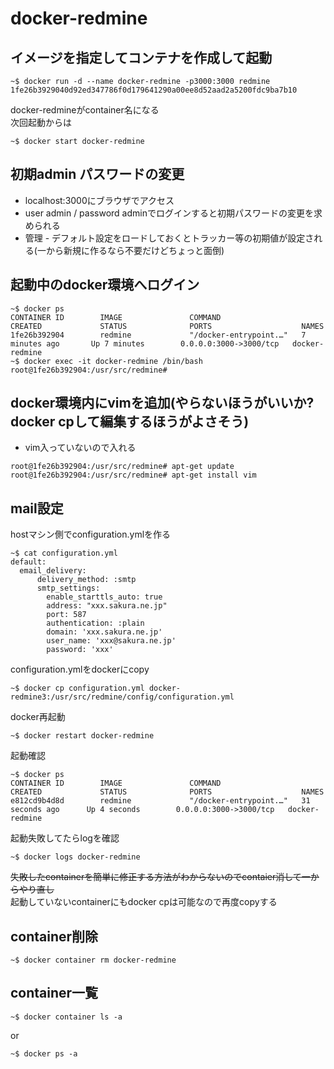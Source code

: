 # docker-redmine


## イメージを指定してコンテナを作成して起動
~~~
~$ docker run -d --name docker-redmine -p3000:3000 redmine
1fe26b3929040d92ed347786f0d179641290a00ee8d52aad2a5200fdc9ba7b10
~~~
docker-redmineがcontainer名になる<br>
次回起動からは
~~~
~$ docker start docker-redmine
~~~

## 初期admin パスワードの変更
- localhost:3000にブラウザでアクセス
- user admin / password adminでログインすると初期パスワードの変更を求められる
- 管理 - デフォルト設定をロードしておくとトラッカー等の初期値が設定される(一から新規に作るなら不要だけどちょっと面倒)

## 起動中のdocker環境へログイン

~~~
~$ docker ps
CONTAINER ID        IMAGE               COMMAND                  CREATED             STATUS              PORTS                    NAMES
1fe26b392904        redmine             "/docker-entrypoint.…"   7 minutes ago       Up 7 minutes        0.0.0.0:3000->3000/tcp   docker-redmine
~$ docker exec -it docker-redmine /bin/bash
root@1fe26b392904:/usr/src/redmine# 
~~~

## docker環境内にvimを追加(やらないほうがいいか? docker cpして編集するほうがよさそう)
- vim入っていないので入れる
~~~
root@1fe26b392904:/usr/src/redmine# apt-get update
root@1fe26b392904:/usr/src/redmine# apt-get install vim
~~~

## mail設定

hostマシン側でconfiguration.ymlを作る
~~~
~$ cat configuration.yml 
default:
  email_delivery:
      delivery_method: :smtp
      smtp_settings:
        enable_starttls_auto: true
        address: "xxx.sakura.ne.jp"
        port: 587
        authentication: :plain
        domain: 'xxx.sakura.ne.jp'
        user_name: 'xxx@sakura.ne.jp'
        password: 'xxx'
~~~

configuration.ymlをdockerにcopy
~~~
~$ docker cp configuration.yml docker-redmine3:/usr/src/redmine/config/configuration.yml
~~~

docker再起動
~~~
~$ docker restart docker-redmine 
~~~

起動確認
~~~
~$ docker ps
CONTAINER ID        IMAGE               COMMAND                  CREATED             STATUS              PORTS                    NAMES
e812cd9b4d8d        redmine             "/docker-entrypoint.…"   31 seconds ago      Up 4 seconds        0.0.0.0:3000->3000/tcp   docker-redmine
~~~

起動失敗してたらlogを確認
~~~
~$ docker logs docker-redmine
~~~

~~失敗したcontainerを簡単に修正する方法がわからないのでcontaier消して一からやり直し~~<br>
起動していないcontainerにもdocker cpは可能なので再度copyする


## container削除
~~~~
~$ docker container rm docker-redmine
~~~~

## container一覧
~~~
~$ docker container ls -a
~~~
or
~~~
~$ docker ps -a
~~~









